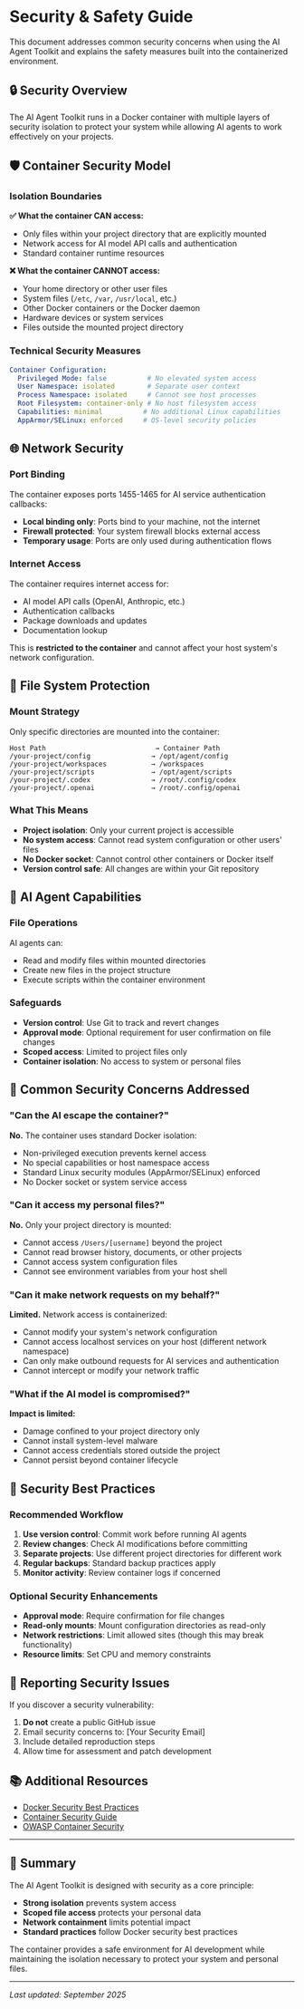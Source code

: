 # Security & Safety Guide

This document addresses common security concerns when using the AI Agent Toolkit and explains the safety measures built into the containerized environment.

## 🔒 Security Overview

The AI Agent Toolkit runs in a Docker container with multiple layers of security isolation to protect your system while allowing AI agents to work effectively on your projects.

## 🛡️ Container Security Model

### Isolation Boundaries

**✅ What the container CAN access:**
- Only files within your project directory that are explicitly mounted
- Network access for AI model API calls and authentication
- Standard container runtime resources

**❌ What the container CANNOT access:**
- Your home directory or other user files
- System files (`/etc`, `/var`, `/usr/local`, etc.)
- Other Docker containers or the Docker daemon
- Hardware devices or system services
- Files outside the mounted project directory

### Technical Security Measures

```yaml
Container Configuration:
  Privileged Mode: false          # No elevated system access
  User Namespace: isolated        # Separate user context
  Process Namespace: isolated     # Cannot see host processes
  Root Filesystem: container-only # No host filesystem access
  Capabilities: minimal          # No additional Linux capabilities
  AppArmor/SELinux: enforced     # OS-level security policies
```

## 🌐 Network Security

### Port Binding
The container exposes ports 1455-1465 for AI service authentication callbacks:
- **Local binding only**: Ports bind to your machine, not the internet
- **Firewall protected**: Your system firewall blocks external access
- **Temporary usage**: Ports are only used during authentication flows

### Internet Access
The container requires internet access for:
- AI model API calls (OpenAI, Anthropic, etc.)
- Authentication callbacks
- Package downloads and updates
- Documentation lookup

This is **restricted to the container** and cannot affect your host system's network configuration.

## 📁 File System Protection

### Mount Strategy
Only specific directories are mounted into the container:

```
Host Path                           → Container Path
/your-project/config               → /opt/agent/config
/your-project/workspaces           → /workspaces  
/your-project/scripts              → /opt/agent/scripts
/your-project/.codex               → /root/.config/codex
/your-project/.openai              → /root/.config/openai
```

### What This Means
- **Project isolation**: Only your current project is accessible
- **No system access**: Cannot read system configuration or other users' files  
- **No Docker socket**: Cannot control other containers or Docker itself
- **Version control safe**: All changes are within your Git repository

## 🤖 AI Agent Capabilities

### File Operations
AI agents can:
- Read and modify files within mounted directories
- Create new files in the project structure
- Execute scripts within the container environment

### Safeguards
- **Version control**: Use Git to track and revert changes
- **Approval mode**: Optional requirement for user confirmation on file changes
- **Scoped access**: Limited to project files only
- **Container isolation**: No access to system or personal files

## 🚨 Common Security Concerns Addressed

### "Can the AI escape the container?"
**No.** The container uses standard Docker isolation:
- Non-privileged execution prevents kernel access
- No special capabilities or host namespace access
- Standard Linux security modules (AppArmor/SELinux) enforced
- No Docker socket or system service access

### "Can it access my personal files?"
**No.** Only your project directory is mounted:
- Cannot access `/Users/[username]` beyond the project
- Cannot read browser history, documents, or other projects
- Cannot access system configuration files
- Cannot see environment variables from your host shell

### "Can it make network requests on my behalf?"
**Limited.** Network access is containerized:
- Cannot modify your system's network configuration
- Cannot access localhost services on your host (different network namespace)
- Can only make outbound requests for AI services and authentication
- Cannot intercept or modify your network traffic

### "What if the AI model is compromised?"
**Impact is limited:**
- Damage confined to your project directory only
- Cannot install system-level malware
- Cannot access credentials stored outside the project
- Cannot persist beyond container lifecycle

## 🔧 Security Best Practices

### Recommended Workflow
1. **Use version control**: Commit work before running AI agents
2. **Review changes**: Check AI modifications before committing
3. **Separate projects**: Use different project directories for different work
4. **Regular backups**: Standard backup practices apply
5. **Monitor activity**: Review container logs if concerned

### Optional Security Enhancements
- **Approval mode**: Require confirmation for file changes
- **Read-only mounts**: Mount configuration directories as read-only
- **Network restrictions**: Limit allowed sites (though this may break functionality)
- **Resource limits**: Set CPU and memory constraints

## 🐛 Reporting Security Issues

If you discover a security vulnerability:

1. **Do not** create a public GitHub issue
2. Email security concerns to: [Your Security Email]
3. Include detailed reproduction steps
4. Allow time for assessment and patch development

## 📚 Additional Resources

- [Docker Security Best Practices](https://docs.docker.com/engine/security/)
- [Container Security Guide](https://kubernetes.io/docs/concepts/security/)
- [OWASP Container Security](https://owasp.org/www-project-container-security/)

---

## 🎯 Summary

The AI Agent Toolkit is designed with security as a core principle:
- **Strong isolation** prevents system access
- **Scoped file access** protects your personal data  
- **Network containment** limits potential impact
- **Standard practices** follow Docker security best practices

The container provides a safe environment for AI development while maintaining the isolation necessary to protect your system and personal files.

---

*Last updated: September 2025*
